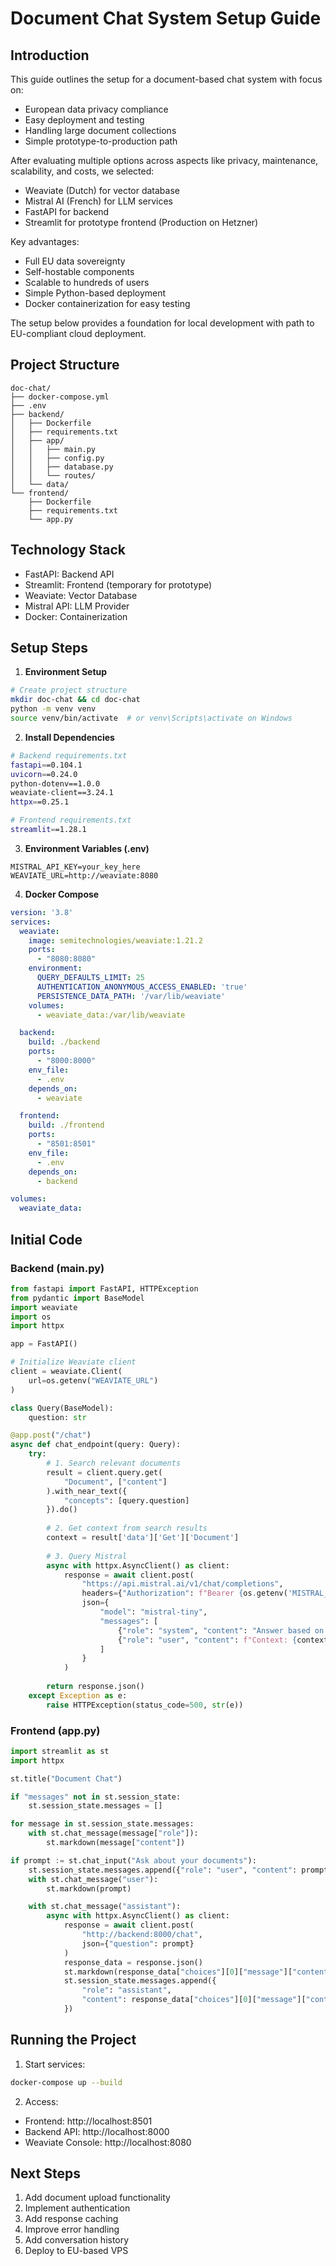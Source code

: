 # Document Chat System Setup Guide

## Introduction

This guide outlines the setup for a document-based chat system with focus on:
- European data privacy compliance
- Easy deployment and testing
- Handling large document collections
- Simple prototype-to-production path

After evaluating multiple options across aspects like privacy, maintenance, scalability, and costs, we selected:
- Weaviate (Dutch) for vector database
- Mistral AI (French) for LLM services
- FastAPI for backend
- Streamlit for prototype frontend (Production on Hetzner)

Key advantages:
- Full EU data sovereignty
- Self-hostable components
- Scalable to hundreds of users
- Simple Python-based deployment
- Docker containerization for easy testing

The setup below provides a foundation for local development with path to EU-compliant cloud deployment.

## Project Structure
```
doc-chat/
├── docker-compose.yml
├── .env
├── backend/
│   ├── Dockerfile
│   ├── requirements.txt
│   ├── app/
│   │   ├── main.py
│   │   ├── config.py
│   │   ├── database.py
│   │   └── routes/
│   └── data/
└── frontend/
    ├── Dockerfile
    ├── requirements.txt
    └── app.py
```

## Technology Stack
- FastAPI: Backend API
- Streamlit: Frontend (temporary for prototype)
- Weaviate: Vector Database
- Mistral API: LLM Provider
- Docker: Containerization

## Setup Steps

1. **Environment Setup**
```bash
# Create project structure
mkdir doc-chat && cd doc-chat
python -m venv venv
source venv/bin/activate  # or venv\Scripts\activate on Windows
```

2. **Install Dependencies**
```bash
# Backend requirements.txt
fastapi==0.104.1
uvicorn==0.24.0
python-dotenv==1.0.0
weaviate-client==3.24.1
httpx==0.25.1

# Frontend requirements.txt
streamlit==1.28.1
```

3. **Environment Variables (.env)**
```
MISTRAL_API_KEY=your_key_here
WEAVIATE_URL=http://weaviate:8080
```

4. **Docker Compose**
```yaml
version: '3.8'
services:
  weaviate:
    image: semitechnologies/weaviate:1.21.2
    ports:
      - "8080:8080"
    environment:
      QUERY_DEFAULTS_LIMIT: 25
      AUTHENTICATION_ANONYMOUS_ACCESS_ENABLED: 'true'
      PERSISTENCE_DATA_PATH: '/var/lib/weaviate'
    volumes:
      - weaviate_data:/var/lib/weaviate

  backend:
    build: ./backend
    ports:
      - "8000:8000"
    env_file:
      - .env
    depends_on:
      - weaviate

  frontend:
    build: ./frontend
    ports:
      - "8501:8501"
    env_file:
      - .env
    depends_on:
      - backend

volumes:
  weaviate_data:
```

## Initial Code

### Backend (main.py)
```python
from fastapi import FastAPI, HTTPException
from pydantic import BaseModel
import weaviate
import os
import httpx

app = FastAPI()

# Initialize Weaviate client
client = weaviate.Client(
    url=os.getenv("WEAVIATE_URL")
)

class Query(BaseModel):
    question: str

@app.post("/chat")
async def chat_endpoint(query: Query):
    try:
        # 1. Search relevant documents
        result = client.query.get(
            "Document", ["content"]
        ).with_near_text({
            "concepts": [query.question]
        }).do()
        
        # 2. Get context from search results
        context = result['data']['Get']['Document']
        
        # 3. Query Mistral
        async with httpx.AsyncClient() as client:
            response = await client.post(
                "https://api.mistral.ai/v1/chat/completions",
                headers={"Authorization": f"Bearer {os.getenv('MISTRAL_API_KEY')}"},
                json={
                    "model": "mistral-tiny",
                    "messages": [
                        {"role": "system", "content": "Answer based on the context provided."},
                        {"role": "user", "content": f"Context: {context}\n\nQuestion: {query.question}"}
                    ]
                }
            )
        
        return response.json()
    except Exception as e:
        raise HTTPException(status_code=500, str(e))
```

### Frontend (app.py)
```python
import streamlit as st
import httpx

st.title("Document Chat")

if "messages" not in st.session_state:
    st.session_state.messages = []

for message in st.session_state.messages:
    with st.chat_message(message["role"]):
        st.markdown(message["content"])

if prompt := st.chat_input("Ask about your documents"):
    st.session_state.messages.append({"role": "user", "content": prompt})
    with st.chat_message("user"):
        st.markdown(prompt)

    with st.chat_message("assistant"):
        async with httpx.AsyncClient() as client:
            response = await client.post(
                "http://backend:8000/chat",
                json={"question": prompt}
            )
            response_data = response.json()
            st.markdown(response_data["choices"][0]["message"]["content"])
            st.session_state.messages.append({
                "role": "assistant",
                "content": response_data["choices"][0]["message"]["content"]
            })
```

## Running the Project

1. Start services:
```bash
docker-compose up --build
```

2. Access:
- Frontend: http://localhost:8501
- Backend API: http://localhost:8000
- Weaviate Console: http://localhost:8080

## Next Steps
1. Add document upload functionality
2. Implement authentication
3. Add response caching
4. Improve error handling
5. Add conversation history
6. Deploy to EU-based VPS
